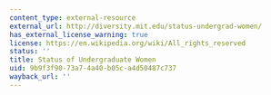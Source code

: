 ```yaml
---
content_type: external-resource
external_url: http://diversity.mit.edu/status-undergrad-women/
has_external_license_warning: true
license: https://en.wikipedia.org/wiki/All_rights_reserved
status: ''
title: Status of Undergraduate Women
uid: 9b9f3f90-73a7-4a40-b05c-a4d50487c737
wayback_url: ''
---
```


